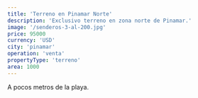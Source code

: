 ```yaml
---
title: 'Terreno en Pinamar Norte'
description: 'Exclusivo terreno en zona norte de Pinamar.'
image: '/senderos-3-al-200.jpg'
price: 95000
currency: 'USD'
city: 'pinamar'
operation: 'venta'
propertyType: 'terreno'
area: 1000
---
```


A pocos metros de la playa.
